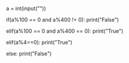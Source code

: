 a = int(input(""))

if(a%100 == 0 and a%400 != 0):
    print("False")

elif(a%100 == 0 and a%400 == 0):
    print("True")

elif(a%4==0):
    print("True")

else:
    print("False")
